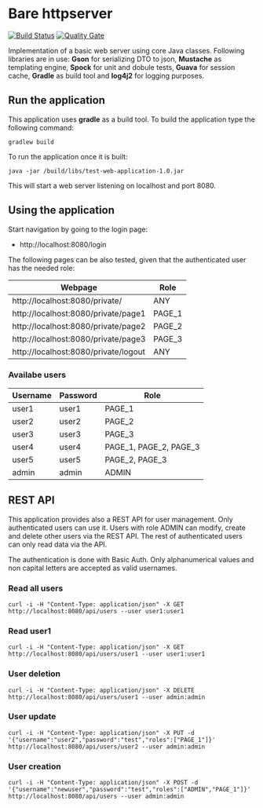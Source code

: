 # Bare httpserver

[![Build Status](https://travis-ci.org/mostrovoi/barehttpserver.svg?branch=master)](https://travis-ci.org/mostrovoi/barehttpserver)
[![Quality Gate](https://sonarcloud.io/api/badges/gate?key=com.schibsted.server%3Atest-web-application)](https://sonarcloud.io/dashboard/index/com.schibsted.server%3Atest-web-application)

Implementation of a basic web server using  core Java classes. 
Following libraries are in use: **Gson** for serializing DTO to json, **Mustache** as templating engine, **Spock** for unit and dobule tests, **Guava** for session cache, **Gradle** as build tool and **log4j2** for logging purposes.

## Run the application

This application uses **gradle** as a build tool. To build the application type the following command:

```
gradlew build
```

To run the application once it is built:
```
java -jar /build/libs/test-web-application-1.0.jar
```

This will start a web server listening on localhost and port 8080. 

## Using the application

Start navigation by going to the login page:

* http://localhost:8080/login 

The following pages can be also tested, given that the authenticated user has the needed role:

| Webpage                             | Role    |
|------------------------------------ | ------- |
| http://localhost:8080/private/      | ANY     |
| http://localhost:8080/private/page1 | PAGE_1  |
| http://localhost:8080/private/page2 | PAGE_2  | 
| http://localhost:8080/private/page3 | PAGE_3  |
| http://localhost:8080/private/logout| ANY     | 

### Availabe users

|Username | Password | Role |
|---------| -------- | ---- |
|user1    |  user1   | PAGE_1 |
|user2    |  user2   | PAGE_2 |
|user3    |  user3   | PAGE_3 |
|user4    |  user4   | PAGE_1, PAGE_2, PAGE_3 |
|user5    |  user5   | PAGE_2, PAGE_3 |
|admin    | admin    | ADMIN |


## REST API

This application provides also a REST API for user management. Only authenticated users can use it. 
Users with role ADMIN can modify, create and delete other users via the REST API. The rest of authenticated users can only read data via the API. 

The authentication is done with Basic Auth. Only alphanumerical values and non capital letters are accepted as valid usernames.

### Read all users 
```
curl -i -H "Content-Type: application/json" -X GET http://localhost:8080/api/users --user user1:user1
```
### Read user1
```
curl -i -H "Content-Type: application/json" -X GET http://localhost:8080/api/users/user1 --user user1:user1
```
### User deletion
```
curl -i -H "Content-Type: application/json" -X DELETE http://localhost:8080/api/users/user1 --user admin:admin
```
### User update
```
curl -i -H "Content-Type: application/json" -X PUT -d '{"username":"user2","password":"test","roles":["PAGE_1"]}' http://localhost:8080/api/users/user2 --user admin:admin
```
### User creation
```
curl -i -H "Content-Type: application/json" -X POST -d '{"username":"newuser","password":"test","roles":["ADMIN","PAGE_1"]}' http://localhost:8080/api/users --user admin:admin
```


